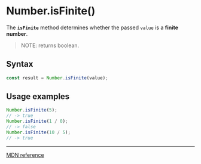 # Number.isFinite()

The **`isFinite`** method determines whether the passed `value` is a **finite number**.

> NOTE: returns boolean.

## Syntax

```js
const result = Number.isFinite(value);
```

## Usage examples

```js
Number.isFinite(5);
// -> true
Number.isFinite(1 / 0);
// -> false
Number.isFinite(10 / 5);
// -> true
```

---

[MDN reference](https://developer.mozilla.org/ru/docs/Web/JavaScript/Reference/Global_Objects/Number/isFinite)
